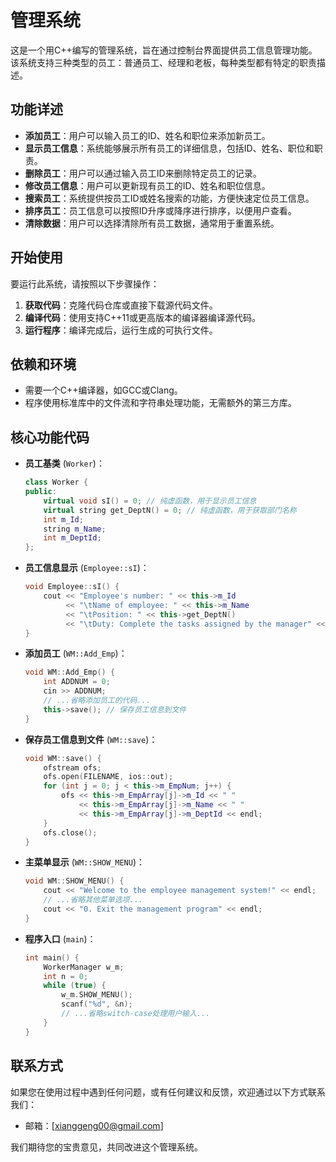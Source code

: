 # 管理系统

这是一个用C++编写的管理系统，旨在通过控制台界面提供员工信息管理功能。该系统支持三种类型的员工：普通员工、经理和老板，每种类型都有特定的职责描述。

## 功能详述

- **添加员工**：用户可以输入员工的ID、姓名和职位来添加新员工。
- **显示员工信息**：系统能够展示所有员工的详细信息，包括ID、姓名、职位和职责。
- **删除员工**：用户可以通过输入员工ID来删除特定员工的记录。
- **修改员工信息**：用户可以更新现有员工的ID、姓名和职位信息。
- **搜索员工**：系统提供按员工ID或姓名搜索的功能，方便快速定位员工信息。
- **排序员工**：员工信息可以按照ID升序或降序进行排序，以便用户查看。
- **清除数据**：用户可以选择清除所有员工数据，通常用于重置系统。

## 开始使用

要运行此系统，请按照以下步骤操作：

1. **获取代码**：克隆代码仓库或直接下载源代码文件。
2. **编译代码**：使用支持C++11或更高版本的编译器编译源代码。
3. **运行程序**：编译完成后，运行生成的可执行文件。

## 依赖和环境

- 需要一个C++编译器，如GCC或Clang。
- 程序使用标准库中的文件流和字符串处理功能，无需额外的第三方库。


## 核心功能代码

- **员工基类** (`Worker`)：
  ```cpp
  class Worker {
  public:
      virtual void sI() = 0; // 纯虚函数，用于显示员工信息
      virtual string get_DeptN() = 0; // 纯虚函数，用于获取部门名称
      int m_Id;
      string m_Name;
      int m_DeptId;
  };
  ```

- **员工信息显示** (`Employee::sI`)：
  ```cpp
  void Employee::sI() {
      cout << "Employee's number: " << this->m_Id
           << "\tName of employee: " << this->m_Name
           << "\tPosition: " << this->get_DeptN()
           << "\tDuty: Complete the tasks assigned by the manager" << endl;
  }
  ```

- **添加员工** (`WM::Add_Emp`)：
  ```cpp
  void WM::Add_Emp() {
      int ADDNUM = 0;
      cin >> ADDNUM;
      // ...省略添加员工的代码...
      this->save(); // 保存员工信息到文件
  }
  ```

- **保存员工信息到文件** (`WM::save`)：
  ```cpp
  void WM::save() {
      ofstream ofs;
      ofs.open(FILENAME, ios::out);
      for (int j = 0; j < this->m_EmpNum; j++) {
          ofs << this->m_EmpArray[j]->m_Id << " "
              << this->m_EmpArray[j]->m_Name << " "
              << this->m_EmpArray[j]->m_DeptId << endl;
      }
      ofs.close();
  }
  ```

- **主菜单显示** (`WM::SHOW_MENU`)：
  ```cpp
  void WM::SHOW_MENU() {
      cout << "Welcome to the employee management system!" << endl;
      // ...省略其他菜单选项...
      cout << "0. Exit the management program" << endl;
  }
  ```

- **程序入口** (`main`)：
  ```cpp
  int main() {
      WorkerManager w_m;
      int n = 0;
      while (true) {
          w_m.SHOW_MENU();
          scanf("%d", &n);
          // ...省略switch-case处理用户输入...
      }
  }
  ```


## 联系方式

如果您在使用过程中遇到任何问题，或有任何建议和反馈，欢迎通过以下方式联系我们：

- 邮箱：[xianggeng00@gmail.com]

我们期待您的宝贵意见，共同改进这个管理系统。

